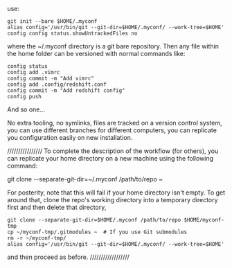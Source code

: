 use:

    git init --bare $HOME/.myconf
    alias config='/usr/bin/git --git-dir=$HOME/.myconf/ --work-tree=$HOME'
    config config status.showUntrackedFiles no

where the ~/.myconf directory is a git bare repository. Then any file within the home folder can be versioned with normal commands like:

    config status
    config add .vimrc
    config commit -m "Add vimrc"
    config add .config/redshift.conf
    config commit -m "Add redshift config"
    config push

And so one…

No extra tooling, no symlinks, files are tracked on a version control system, you can use different branches for different computers, you can replicate you configuration easily on new installation.

////////////////
To complete the description of the workflow (for others), you can replicate your home directory on a new machine using the following command:

   git clone --separate-git-dir=~/.myconf /path/to/repo ~

For posterity, note that this will fail if your home directory isn't empty. To get around that, clone the repo's working directory into a temporary directory first and then delete that directory,

    git clone --separate-git-dir=$HOME/.myconf /path/to/repo $HOME/myconf-tmp
    cp ~/myconf-tmp/.gitmodules ~  # If you use Git submodules
    rm -r ~/myconf-tmp/
    alias config='/usr/bin/git --git-dir=$HOME/.myconf/ --work-tree=$HOME'

and then proceed as before.
//////////////////
